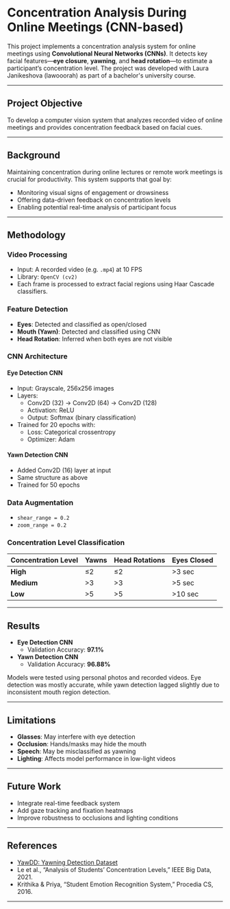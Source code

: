 # Concentration Analysis During Online Meetings (CNN-based)

This project implements a concentration analysis system for online meetings using **Convolutional Neural Networks (CNNs)**. It detects key facial features—**eye closure**, **yawning**, and **head rotation**—to estimate a participant’s concentration level. The project was developed with Laura Janikeshova (lawooorah) as part of a bachelor's university course. 

---

## Project Objective

To develop a computer vision system that analyzes recorded video of online meetings and provides concentration feedback based on facial cues.

---

## Background

Maintaining concentration during online lectures or remote work meetings is crucial for productivity. This system supports that goal by:

- Monitoring visual signs of engagement or drowsiness
- Offering data-driven feedback on concentration levels
- Enabling potential real-time analysis of participant focus

---

## Methodology

### Video Processing
- Input: A recorded video (e.g. `.mp4`) at 10 FPS
- Library: `OpenCV (cv2)`
- Each frame is processed to extract facial regions using Haar Cascade classifiers.

### Feature Detection
- **Eyes**: Detected and classified as open/closed
- **Mouth (Yawn)**: Detected and classified using CNN
- **Head Rotation**: Inferred when both eyes are not visible

### CNN Architecture

#### Eye Detection CNN
- Input: Grayscale, 256x256 images
- Layers:
  - Conv2D (32) → Conv2D (64) → Conv2D (128)
  - Activation: ReLU
  - Output: Softmax (binary classification)
- Trained for 20 epochs with:
  - Loss: Categorical crossentropy
  - Optimizer: Adam

#### Yawn Detection CNN
- Added Conv2D (16) layer at input
- Same structure as above
- Trained for 50 epochs

### Data Augmentation
- `shear_range = 0.2`
- `zoom_range = 0.2`

### Concentration Level Classification

| Concentration Level | Yawns | Head Rotations | Eyes Closed |
|---------------------|-------|----------------|-------------|
| **High**            | ≤2    | ≤2             | >3 sec      |
| **Medium**          | >3    | >3             | >5 sec      |
| **Low**             | >5    | >5             | >10 sec     |

---

## Results

- **Eye Detection CNN**
  - Validation Accuracy: **97.1%**
- **Yawn Detection CNN**
  - Validation Accuracy: **96.88%**

Models were tested using personal photos and recorded videos. Eye detection was mostly accurate, while yawn detection lagged slightly due to inconsistent mouth region detection.

---

## Limitations

- **Glasses**: May interfere with eye detection
- **Occlusion**: Hands/masks may hide the mouth
- **Speech**: May be misclassified as yawning
- **Lighting**: Affects model performance in low-light videos

---

## Future Work

- Integrate real-time feedback system
- Add gaze tracking and fixation heatmaps
- Improve robustness to occlusions and lighting conditions

---

## References

- [YawDD: Yawning Detection Dataset](https://dx.doi.org/10.21227/e1qm-hb90)
- Le et al., “Analysis of Students’ Concentration Levels,” IEEE Big Data, 2021.
- Krithika & Priya, “Student Emotion Recognition System,” Procedia CS, 2016.

---
